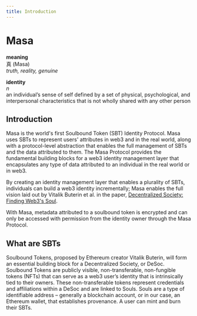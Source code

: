 ```yaml
---
title: Introduction
---
```


# Masa

**meaning**  
真 (Masa)  
_truth, reality, genuine_


**identity**   
_n_  
an individual’s sense of self defined by a set of physical, psychological, and interpersonal characteristics that is not wholly shared with any other person


## Introduction

Masa is the world's first Soulbound Token (SBT) Identity Protocol. Masa uses SBTs to represent users' attributes in web3
and in the real world, along with a protocol-level abstraction that enables the full management of SBTs and the data
attributed to them. The Masa Protocol provides the fundamental building blocks for a web3 identity management layer that
encapsulates any type of data attributed to an individual in the real world or in web3.

By creating an identity management layer that enables a plurality of SBTs, individuals can build a web3 identity
incrementally; Masa enables the full vision laid out by Vitalik Buterin et al. in the
paper, [Decentralized Society: Finding Web3's Soul](https://papers.ssrn.com/sol3/papers.cfm?abstract_id=4105763).

With Masa, metadata attributed to a soulbound token is encrypted and can only be accessed with permission from the
identity owner through the Masa Protocol.

## What are SBTs

Soulbound Tokens, proposed by Ethereum creator Vitalik Buterin, will form an essential building block for a
Decentralized Society, or DeSoc. Soulbound Tokens are publicly visible, non-transferable, non-fungible tokens (NFTs)
that can serve as a web3 user’s identity that is intrinsically tied to their owners. These non-transferable tokens
represent credentials and affiliations within a DeSoc and are linked to Souls. Souls are a type of identifiable address
– generally a blockchain account, or in our case, an Ethereum wallet, that establishes provenance. A user can mint and
burn their SBTs.